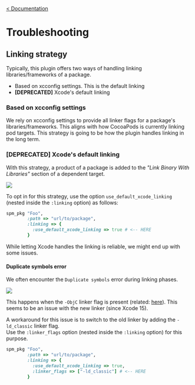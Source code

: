 [< Documentation](README.md)

# Troubleshooting

## Linking strategy

Typically, this plugin offers two ways of handling linking libraries/frameworks of a package.
- Based on xcconfig settings. This is the default linking
- **[DEPRECATED]** Xcode's default linking

### Based on xcconfig settings

We rely on xcconfig settings to provide all linker flags for a package's libraries/frameworks. This aligns with how CocoaPods is currently linking pod targets. This strategy is going to be how the plugin handles linking in the long term.

### **[DEPRECATED]** Xcode's default linking

With this strategy, a product of a package is added to the *"Link Binary With Libraries"* section of a dependent target.

![](/docs/res/xcode_default_linking.jpg)

To opt in for this strategy, use the option `use_default_xcode_linking` (nested inside the `:linking` option) as follows:

```rb
spm_pkg "Foo",
        :path => "url/to/package",
        :linking => {
          :use_default_xcode_linking => true # <-- HERE
        }
```

While letting Xcode handles the linking is reliable, we might end up with some issues.

#### Duplicate symbols error

We often encounter the `Duplicate symbols` error during linking phases.

![](/docs/res/linking_error_duplicate_symbols.jpg)

This happens when the `-ObjC` linker flag is present (related: [here](https://forums.developer.apple.com/forums/thread/739396)). This seems to be an issue with the new linker (since Xcode 15).

A workaround for this issue is to switch to the old linker by adding the `-ld_classic` linker flag.\
Use the `:linker_flags` option (nested inside the `:linking` option) for this purpose.
```rb
spm_pkg "Foo",
        :path => "url/to/package",
        :linking => {
          :use_default_xcode_linking => true,
          :linker_flags => ["-ld_classic"] # <-- HERE
        }
```
